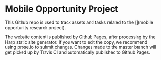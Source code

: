 Mobile Opportunity Project
============

This Github repo is used to track assets and tasks related to the [](mobile opportunity research project).

The website content is published by Github Pages, after processing by the Harp static site generator. 
If you want to edit the copy, we recommend using prose.io to submit changes.  Changes made to the master
branch will get picked up by Travis CI and automatically published to Github Pages.
